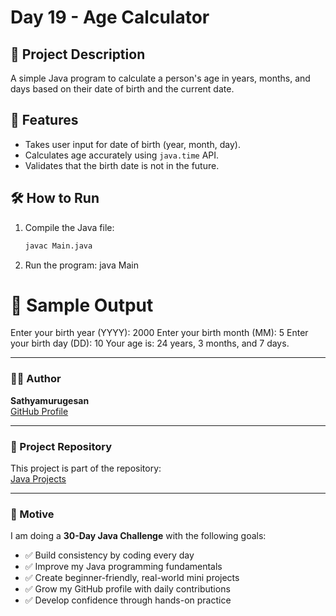 # Day 19 - Age Calculator

## 📌 Project Description

A simple Java program to calculate a person's age in years, months, and days based on their date of birth and the current date.

## 🎯 Features

- Takes user input for date of birth (year, month, day).
- Calculates age accurately using `java.time` API.
- Validates that the birth date is not in the future.

## 🛠️ How to Run

1. Compile the Java file:
   ```bash
   javac Main.java
2. Run the program:
    java Main

# 🧾 Sample Output 

Enter your birth year (YYYY): 2000
Enter your birth month (MM): 5
Enter your birth day (DD): 10
Your age is: 24 years, 3 months, and 7 days.

---

### 🧑‍💻 Author

**Sathyamurugesan**  
[GitHub Profile](https://github.com/sathyamurugesan0546-gif)

---

### 🚀 Project Repository

This project is part of the repository:  
[Java Projects](https://github.com/sathyamurugesan0546-gif/Java-Projects)

---

### 🎯 Motive

I am doing a **30-Day Java Challenge** with the following goals:

- ✅ Build consistency by coding every day
- ✅ Improve my Java programming fundamentals
- ✅ Create beginner-friendly, real-world mini projects
- ✅ Grow my GitHub profile with daily contributions
- ✅ Develop confidence through hands-on practice
